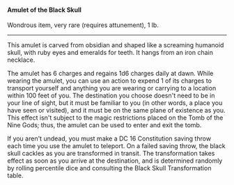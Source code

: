 #### Amulet of the Black Skull

Wondrous item, very rare (requires attunement), 1 lb.

---

This amulet is carved from obsidian and shaped like a screaming humanoid skull, with ruby eyes and emeralds for teeth. It hangs from an iron chain necklace.

The amulet has 6 charges and regains 1d6 charges daily at dawn. While wearing the amulet, you can use an action to expend 1 of its charges to transport yourself and anything you are wearing or carrying to a location within 100 feet of you. The destination you choose doesn't need to be in your line of sight, but it must be familiar to you (in other words, a place you have seen or visited), and it must be on the same plane of existence as you. This effect isn't subject to the magic restrictions placed on the Tomb of the Nine Gods; thus, the amulet can be used to enter and exit the tomb.

If you aren't undead, you must make a DC 16 Constitution saving throw each time you use the amulet to teleport. On a failed saving throw, the black skull cackles as you are transformed in transit. The transformation takes effect as soon as you arrive at the destination, and is determined randomly by rolling percentile dice and consulting the Black Skull Transformation table.

#